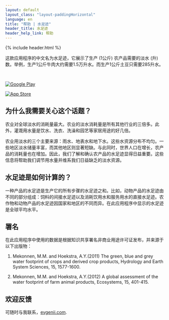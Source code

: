```yaml
---
layout: default
layout_class: "layout-paddingHorizontal"
language: en
title: "帮助 | 水足迹"
header_title: 水足迹
header_help_link: 帮助
---
```


{% include header.html %}


这款应用程序的中文名为水足迹，它展示了生产 (1公斤) 农产品需要的淡水 (升) 数。举例，生产1公斤牛肉大约需要1.5万升水。而生产1公斤土豆只需要285升水。

<br>

<div class='isTextCentered'>
  <p>
    <a href='https://play.google.com/store/apps/details?id=com.evgenii.waterfootprint' title='Google Play'><img src='{{ "image/logos/zh/google_play_badge.png" | prepend: site.subpath_url }}' alt='Google Play' class='isMax200PxWide'></a>
  </p>

  <p>
    <a href='https://itunes.apple.com/cn/app/water-footprint/id1044041294' title='App Store'><img src='{{ "image/logos/zh/appstore_badge.png" | prepend: site.subpath_url }}' alt='App Store' class='isMax200PxWide'></a>
  </p>
</div>


为什么我需要关心这个话题？
-----------

农业对全球淡水的消耗量最大。农业的淡水消耗量是所有其他行业的三倍多。此外，灌溉用水量是饮水、洗衣、洗澡和园艺等家居用途的好几倍。

农业用淡水的三个主要来源：雨水、地表水和地下水。这些水资源分布不均匀。一些地区淡水储量丰富，而其他地区则显著短缺。与此同时，世界人口在增长，农产品的消耗量也在增加。因此，我们了解和确认农产品的水足迹显得日益重要。这些信息将帮助我们调节用水量并维系我们日益缺乏的淡水资源。


水足迹是如何计算的？
-----------

一种产品的水足迹是生产它的所有步骤的水足迹之和。比如，动物产品的水足迹由不同的部分组成：饲料的间接水足迹以及消耗饮用水和服务用水的直接水足迹。农作物和动物产品的水足迹因国家和地区的不同而异。在此应用程序中显示的水足迹是全球平均水平。


署名
-----------

在此应用程序中使用的数据是根据知识共享署名非商业用途许可证发布，并来源于以下出版物：

1) Mekonnen, M.M. and Hoekstra, A.Y.(2011) The green, blue and grey water footprint of crops and derived crop products, Hydrology and Earth System Sciences, 15, 1577-1600.

2) Mekonnen, M.M. and Hoekstra, A.Y.(2012) A global assessment of the water footprint of farm animal products, Ecosystems, 15, 401-415.


欢迎反馈
-----------

可随时与我联系，[evgenii.com](http://evgenii.com).

